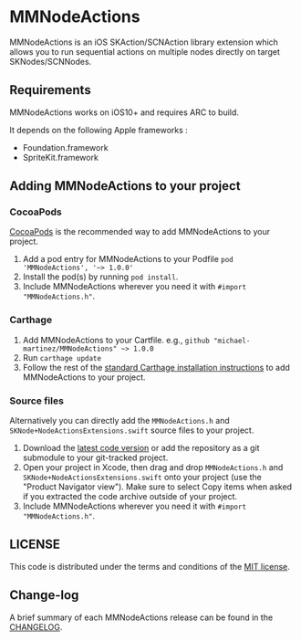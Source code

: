 # MMNodeActions

MMNodeActions is an iOS SKAction/SCNAction library extension which allows you to run sequential actions on multiple nodes directly on target SKNodes/SCNNodes.


## Requirements
MMNodeActions works on iOS10+ and requires ARC to build.

It depends on the following Apple frameworks :
* Foundation.framework
* SpriteKit.framework


## Adding MMNodeActions to your project

### CocoaPods

[CocoaPods](http://cocoapods.org) is the recommended way to add MMNodeActions to your project.

1. Add a pod entry for MMNodeActions to your Podfile `pod 'MMNodeActions', '~> 1.0.0'`
2. Install the pod(s) by running `pod install`.
3. Include MMNodeActions wherever you need it with `#import "MMNodeActions.h"`.

### Carthage

1. Add MMNodeActions to your Cartfile. e.g., `github "michael-martinez/MMNodeActions" ~> 1.0.0`
2. Run `carthage update`
3. Follow the rest of the [standard Carthage installation instructions](https://github.com/Carthage/Carthage#adding-frameworks-to-an-application) to add MMNodeActions to your project.

### Source files

Alternatively you can directly add the `MMNodeActions.h` and `SKNode+NodeActionsExtensions.swift` source files to your project.

1. Download the [latest code version](https://github.com/michael-martinez/MMNodeActions/archive/master.zip) or add the repository as a git submodule to your git-tracked project.
2. Open your project in Xcode, then drag and drop `MMNodeActions.h` and `SKNode+NodeActionsExtensions.swift` onto your project (use the "Product Navigator view"). Make sure to select Copy items when asked if you extracted the code archive outside of your project.
3. Include MMNodeActions wherever you need it with `#import "MMNodeActions.h"`.


## LICENSE
This code is distributed under the terms and conditions of the [MIT license](LICENSE).


## Change-log

A brief summary of each MMNodeActions release can be found in the [CHANGELOG](CHANGELOG.mdown).
